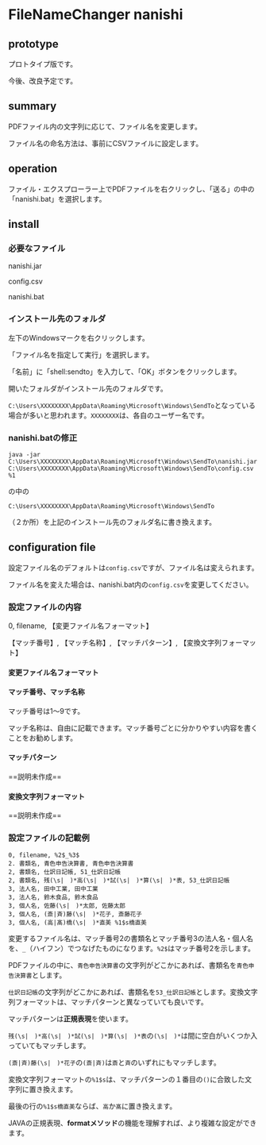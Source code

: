 # FileNameChanger nanishi

## prototype

プロトタイプ版です。

今後、改良予定です。

## summary

PDFファイル内の文字列に応じて、ファイル名を変更します。

ファイル名の命名方法は、事前にCSVファイルに設定します。

## operation

ファイル・エクスプローラー上でPDFファイルを右クリックし、「送る」の中の「nanishi.bat」を選択します。

## install

### 必要なファイル

nanishi.jar

config.csv

nanishi.bat

### インストール先のフォルダ

左下のWindowsマークを右クリックします。

「ファイル名を指定して実行」を選択します。

「名前」に「shell:sendto」を入力して、「OK」ボタンをクリックします。

開いたフォルダがインストール先のフォルダです。

`C:\Users\XXXXXXXX\AppData\Roaming\Microsoft\Windows\SendTo`となっている場合が多いと思われます。`XXXXXXXX`は、各自のユーザー名です。

### nanishi.batの修正

```
java -jar  C:\Users\XXXXXXXX\AppData\Roaming\Microsoft\Windows\SendTo\nanishi.jar  C:\Users\XXXXXXXX\AppData\Roaming\Microsoft\Windows\SendTo\config.csv %1
```

の中の

`C:\Users\XXXXXXXX\AppData\Roaming\Microsoft\Windows\SendTo`

（２か所）を上記のインストール先のフォルダ名に書き換えます。

## configuration file

設定ファイル名のデフォルトは`config.csv`ですが、ファイル名は変えられます。

ファイル名を変えた場合は、nanishi.bat内の`config.csv`を変更してください。

### 設定ファイルの内容

0, filename, 【変更ファイル名フォーマット】

【マッチ番号】, 【マッチ名称】, 【マッチパターン】, 【変換文字列フォーマット】

#### 変更ファイル名フォーマット

#### マッチ番号、マッチ名称

マッチ番号は1～9です。

マッチ名称は、自由に記載できます。マッチ番号ごとに分かりやすい内容を書くことをお勧めします。

#### マッチパターン

==説明未作成==

#### 変換文字列フォーマット

==説明未作成==

### 設定ファイルの記載例

```
0, filename, %2$_%3$
2. 書類名, 青色申告決算書, 青色申告決算書
2, 書類名, 仕訳日記帳, 51_仕訳日記帳
2, 書類名, 残(\s|　)*高(\s|　)*試(\s|　)*算(\s|　)*表, 53_仕訳日記帳
3, 法人名, 田中工業, 田中工業
3, 法人名, 鈴木食品, 鈴木食品
3, 個人名, 佐藤(\s|　)*太郎, 佐藤太郎
3, 個人名, (斎|斉)藤(\s|　)*花子, 斎藤花子
3, 個人名, (高|髙)橋(\s|　)*直美	%1$s橋直美
```

変更するファイル名は、マッチ番号2の書類名とマッチ番号3の法人名・個人名を、`_`（ハイフン）でつなげたものになります。`%2$`はマッチ番号2を示します。

PDFファイルの中に、`青色申告決算書`の文字列がどこかにあれば、書類名を`青色申告決算書`とします。

`仕訳日記帳`の文字列がどこかにあれば、書類名を`53_仕訳日記帳`とします。変換文字列フォーマットは、マッチパターンと異なっていても良いです。

マッチパターンは**正規表現**を使います。

`残(\s|　)*高(\s|　)*試(\s|　)*算(\s|　)*表`の`(\s|　)*`は間に空白がいくつか入っていてもマッチします。

`(斎|斉)藤(\s|　)*花子`の`(斎|斉)`は`斎`と`斉`のいずれにもマッチします。

変換文字列フォーマットの`%1$s`は、マッチパターンの１番目の`()`に合致した文字列に置き換えます。

最後の行の`%1$s橋直美`ならば、`高`か`髙`に置き換えます。

JAVAの正規表現、**formatメソッド**の機能を理解すれば、より複雑な設定ができます。

